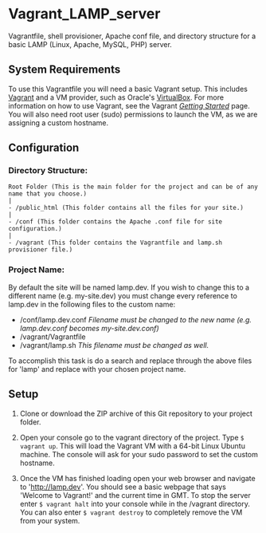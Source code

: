 # Vagrant_LAMP_server
Vagrantfile, shell provisioner, Apache conf file, and directory structure for a basic LAMP (Linux, Apache, MySQL, PHP) server.

## System Requirements
To use this Vagrantfile you will need a basic Vagrant setup.  This includes [Vagrant](https://www.vagrantup.com/) and a VM provider, such as Oracle's [VirtualBox](https://www.virtualbox.org).  For more information on how to use Vagrant, see the Vagrant *[Getting Started](https://docs.vagrantup.com/v2/getting-started/index.html)* page.  You will also need root user (sudo) permissions to launch the VM, as we are assigning a custom hostname.

## Configuration
### Directory Structure:
```
Root Folder (This is the main folder for the project and can be of any name that you choose.)
|
- /public_html (This folder contains all the files for your site.)
|
- /conf (This folder contains the Apache .conf file for site configuration.)
|
- /vagrant (This folder contains the Vagrantfile and lamp.sh provisioner file.)
```

### Project Name:
By default the site will be named lamp.dev.  If you wish to change this to a different name (e.g. my-site.dev) you must change every reference to lamp.dev in the following files to the custom name:
- /conf/lamp.dev.conf *Filename must be changed to the new name (e.g. lamp.dev.conf becomes my-site.dev.conf)*
- /vagrant/Vagrantfile
- /vagrant/lamp.sh *This filename must be changed as well.*

To accomplish this task is do a search and replace through the above files for 'lamp' and replace with your chosen project name.

## Setup
1. Clone or download the ZIP archive of this Git repository to your project folder.

2. Open your console go to the vagrant directory of the project.  Type `$ vagrant up`.  This will load the Vagrant VM with a 64-bit Linux Ubuntu machine.  The console will ask for your sudo password to set the custom hostname.

3. Once the VM has finished loading open your web browser and navigate to 'http://lamp.dev'.  You should see a basic webpage that says 'Welcome to Vagrant!' and the current time in GMT.  To stop the server enter `$ vagrant halt` into your console while in the /vagrant directory.  You can also enter `$ vagrant destroy` to completely remove the VM from your system.